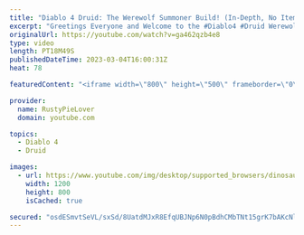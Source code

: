 ```yaml
---
title: "Diablo 4 Druid: The Werewolf Summoner Build! (In-Depth, No Items, Skills Only!)"
excerpt: "Greetings Everyone and Welcome to the #Diablo4 #Druid Werewolf Summoner Build, where we dive into the skills needed to ..."
originalUrl: https://youtube.com/watch?v=ga462qzb4e8
type: video
length: PT18M49S
publishedDateTime: 2023-03-04T16:00:31Z
heat: 78

featuredContent: "<iframe width=\"800\" height=\"500\" frameborder=\"0\" src=\"https://www.youtube.com/embed/ga462qzb4e8\" allow=\"accelerometer; autoplay; encrypted-media; gyroscope; picture-in-picture\" allowfullscreen></iframe>"

provider:
  name: RustyPieLover
  domain: youtube.com

topics:
  - Diablo 4
  - Druid

images:
  - url: https://www.youtube.com/img/desktop/supported_browsers/dinosaur.png
    width: 1200
    height: 800
    isCached: true

secured: "osdESmvtSeVL/sxSd/8UatdMJxR8EfqUBJNp6N0pBdhCMbTNt15grK7bAKcNlffeXKMBoVqRODw/gsROs7wTOh1yOjcG0kQN14BPrFXRWnMZS3njTvaR7iNhp+MjM3b065wxqV4YZv0aJUykC7PmZROWInM3YGuPpLJeqPgfV82aPZNXkxlRQ1ljsi6c+ra0kot0BoHBiVuQgSJr44ieLk0RRQ5uEswFtUHEn4puE9ZG7oYb0o26Ged+M3y75uOjkOJRH2l/XUGkVQv8CtYA9Fp/1y7maX5fC/HokXk7fI30wjlGmbqQ+CoIURTFX54pV/yx/nyt8xi6+kNIlTX8DWu9D22J8CrcQCxL5+Gwe0omA8FWfBxDpmyc9Gzjunsl7YF2cgKgFvmeqvFhaxfx9ZcFwL5GrdMGHiAbkSRfWeQ=;AfiLBSSmKRDuwK9zuY2a6w=="
---
```


